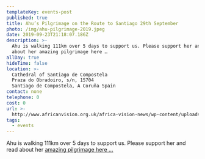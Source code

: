 ```yaml
---
templateKey: events-post
published: true
title: Ahu’s Pilgrimage on the Route to Santiago 29th September
photo: /img/ahu-pilgrimage-2019.jpeg
date: 2019-09-23T21:18:07.186Z
description: >-
  Ahu is walking 111km over 5 days to support us. Please support her and read
  about her amazing pilgrimage here …
allDay: true
hideTime: false
location: >-
  Cathedral of Santiago de Compostela 
  Praza do Obradoiro, s/n, 15704
  Santiago de Compostela, A Coruña Spain
contact: none
telephone: 0
cost: 0
url: >-
  http://www.africanvision.org.uk/africa-vision-news/wp-content/uploads/2019/08/Ahu-pilgrimage-2019.pdf
tags:
  - events
---
```


Ahu is walking 111km over 5 days to support us. Please support her and read about her [amazing pilgrimage here …](http://www.africanvision.org.uk/africa-vision-news/wp-content/uploads/2019/08/Ahu-pilgrimage-2019.pdf)
